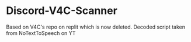 # Discord-V4C-Scanner
Based on V4C's repo on replit which is now deleted. Decoded script taken from NoTextToSpeech on YT
